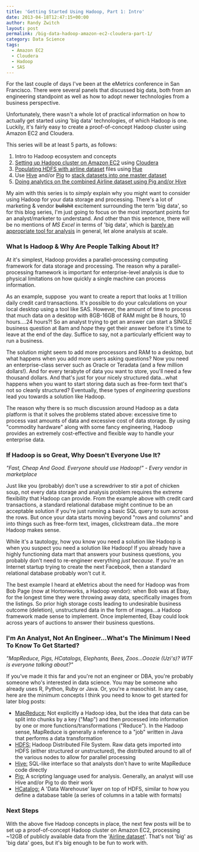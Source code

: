 ```yaml
---
title: 'Getting Started Using Hadoop, Part 1: Intro'
date: 2013-04-18T12:47:15+00:00
author: Randy Zwitch
layout: post
permalink: /big-data-hadoop-amazon-ec2-cloudera-part-1/
category: Data Science
tags:
  - Amazon EC2
  - Cloudera
  - Hadoop
  - SAS
---
```

For the last couple of days I've been at the eMetrics conference in San Francisco. There were several panels that discussed big data, both from an engineering standpoint as well as how to adopt newer technologies from a business perspective.

Unfortunately, there wasn't a whole lot of practical information on how to actually get started using 'big data' technologies, of which Hadoop is one.  Luckily, it's fairly easy to create a proof-of-concept Hadoop cluster using Amazon EC2 and Cloudera.

This series will be at least 5 parts, as follows:

  1. Intro to Hadoop ecosystem and concepts
  2. [Setting up Hadoop cluster on Amazon EC2](http://randyzwitch.com/big-data-hadoop-amazon-ec2-cloudera-part-2/ "Setting up Hadoop Cluster on Amazon EC2") using <a title="Cloudera Amazon EC2" href="http://blog.cloudera.com/blog/2013/03/how-to-create-a-cdh-cluster-on-amazon-ec2-via-cloudera-manager/" target="_blank">Cloudera</a>
  3. <a title="Populating HDFS using Hue" href="http://randyzwitch.com/uploading-data-hadoop-amazon-ec2-cloudera-part-3/" target="_blank">Populating HDFS with airline dataset</a> files using <a title="Hadoop Hue" href="http://cloudera.github.io/hue/" target="_blank">Hue</a>
  4. Use <a title="Hive joins" href="https://cwiki.apache.org/Hive/languagemanual-joins.html" target="_blank">Hive</a> and/or <a title="Apache Pig" href="http://pig.apache.org/" target="_blank">Pig</a> to <a title="Creating Tables with Hive" href="http://randyzwitch.com/hadoop-creating-tables-hive/" target="_blank">stack datasets into one master dataset</a>
  5. <a title="Analysis using Pig & Hive" href="http://randyzwitch.com/getting-started-hadoop-hive-pig/" target="_blank">Doing analytics on the combined Airline dataset using Pig and/or Hive</a>

My aim with this series is to _simply_ explain why you might want to consider using Hadoop for your data storage and processing. There's a lot of marketing & vendor <del>bullshit</del> excitement surrounding the term 'big data', so for this blog series, I'm just going to focus on the most important points for an analyst/marketer to understand. And other than this sentence, there will be no mentions of _MS Excel_ in terms of 'big data', which is <a title="Use R not Excel" href="http://blog.revolutionanalytics.com/2013/04/more-reasons-not-to-use-excel-for-modeling.html" target="_blank">barely an appropriate tool for analysis</a> in general, let alone analysis at scale.



### What Is Hadoop & Why Are People Talking About It?

At it's simplest, Hadoop provides a parallel-processing computing framework for data storage and processing. The reason why a parallel-processing framework is important for enterprise-level analysis is due to physical limitations on how quickly a single machine can process information.

As an example, suppose  you want to create a report that looks at 1 trillion daily credit card transactions. It's possible to do your calculations on your local desktop using a tool like SAS. However, the amount of time to process that much data on a desktop with 8GB-16GB of RAM might be 8 hours, 10 hours....24 hours?! So an analyst trying to get an answer can start a SINGLE business question at 8am and _hope_ they get their answer before it's time to leave at the end of the day. Suffice to say, not a particularly efficient way to run a business.

The solution might seem to add more processors and RAM to a desktop, but what happens when you add more users asking questions? Now you need an enterprise-class server such as Oracle or Teradata (and a few million dollars!). And for every terabyte of data you want to store, you'll need a few thousand dollars. And that's just for your nicely structured data...what happens when you want to start storing data such as free-form text that's not so cleanly structured? Eventually, these types of _engineering questions_ lead you towards a solution like Hadoop.

The reason why there is so much discussion around Hadoop as a data platform is that it solves the problems stated above: excessive time to process vast amounts of data and excessive cost of data storage. By using "commodity hardware" along with some fancy engineering, Hadoop provides an extremely cost-effective and flexible way to handle your enterprise data.





### If Hadoop is so Great, Why Doesn't Everyone Use It?

_"Fast, Cheap And Good. Everyone should use Hadoop!" - Every vendor in marketplace_

Just like you (probably) don't use a screwdriver to stir a pot of chicken soup, not every data storage and analysis problem requires the extreme flexibility that Hadoop can provide. From the example above with credit card transactions, a standard relational database might continue to be an acceptable solution if you're just running a basic SQL query to sum across the rows. But once your data starts moving beyond "rows and columns" and into things such as free-form text, images, clickstream data...the more Hadoop makes sense.

While it's a tautology, how you know you need a solution like Hadoop is when you suspect you need a solution like Hadoop! If you already have a highly functioning data mart that answers your business questions, you probably don't need to re-engineer everything _just because_. If you're an Internet startup trying to create the next Facebook, then a standard relational database probably won't cut it.

The best example I heard at eMetrics about the need for Hadoop was from Bob Page (now at Hortonworks, a Hadoop vendor): when Bob was at Ebay, for the longest time they were throwing away data, specifically images from the listings. So prior high storage costs leading to undesirable business outcome (deletion), unstructured data in the form of images...a Hadoop framework made sense to implement. Once implemented, Ebay could look across years of auctions to answer their business questions.

### I'm An Analyst, Not An Engineer...What's The Minimum I Need To Know To Get Started?

_"MapReduce, Pigs, HCatalogs, Elephants, Bees, Zoos...Ooozie (Uzi's)? WTF is everyone talking about?"_

If you've made it this far and you're not an engineer or DBA, you're probably someone who's interested in data science. You may be someone who already uses R, Python, Ruby or Java. Or, you're a masochist. In any case, here are the minimum concepts I think you need to know to get started for later blog posts:

  * <span style="text-decoration: underline;">MapReduce:</span> Not explicitly a Hadoop idea, but the idea that data can be split into chunks by a key ("Map") and then processed into information by one or more functions/transformations ("Reduce"). In the Hadoop sense, MapReduce is generally a reference to a "job" written in Java that performs a data transformation
  * <span style="text-decoration: underline;">HDFS:</span> Hadoop Distributed File System. Raw data gets imported into HDFS (either structured or unstructured), the distributed around to all of the various nodes to allow for parallel processing
  * <span style="text-decoration: underline;">Hive:</span> SQL-like interface so that analysts don't have to write MapReduce code directly
  * <span style="text-decoration: underline;">Pig:</span> A scripting language used for analysis. Generally, an analyst will use Hive and/or Pig to do their work
  * <span style="text-decoration: underline;">HCatalog:</span> A 'Data Warehouse' layer on top of HDFS, similar to how you define a database table (a series of columns in a table with formats)

### Next Steps

With the above five Hadoop concepts in place, the next few posts will be to set up a proof-of-concept Hadoop cluster on Amazon EC2, processing ~12GB of publicly available data from the '<a title="Airline dataset" href="http://stat-computing.org/dataexpo/2009/the-data.html" target="_blank">Airline dataset</a>'. That's not 'big' as 'big data' goes, but it's big enough to be fun to work with.
